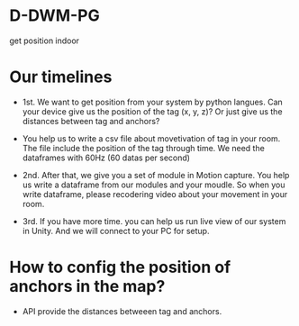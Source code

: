 # D-DWM-PG
get position indoor



# Our timelines
- 1st. We want to get position from your system by python langues. Can your device give us the position of the tag (x, y, z)? Or just give us the distances between tag and anchors?
- You help us to write a csv file about movetivation of tag in your room. The file include the position of the tag through time. We need the dataframes with 60Hz (60 datas per second)

- 2nd. After that, we give you a set of module in Motion capture. You help us write a dataframe from our modules and your moudle. So when you write dataframe, please recodering video about your movement in your room.
- 3rd. If you have more time. you can help us run live view of our system in Unity. And we will connect to your PC for setup.


# How to config the position of anchors in the map?
- API provide the distances betweeen tag and anchors.
